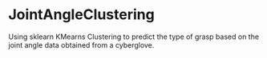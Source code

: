 # JointAngleClustering
Using sklearn KMearns Clustering to predict the type of grasp based on the joint angle data obtained from a cyberglove.
